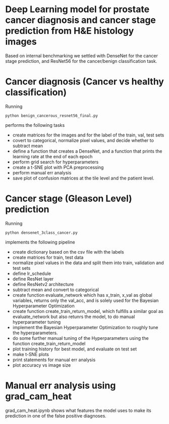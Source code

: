 # Deep Learning model for prostate cancer diagnosis and cancer stage prediction from H&E histology images
Based on internal benchmarking we settled with DenseNet for the cancer stage prediction, and ResNet56 for the cancer/benign classification task.

# Cancer diagnosis (Cancer vs healthy classification)
Running 
```
python benign_cancerous_resnet56_final.py
```
performs the following tasks
- create matrices for the images and for the label of the train, val, test sets
- covert to categorical, normalize pixel values, and decide whether to subtract mean
- define a function that creates a DenseNet, and a function that prints the  learning rate at the end of each epoch
- perform grid search for hyperparameters
- create a t-SNE plot with PCA preprocessing
- perform manual err analysis
- save plot of confusion matrices at the tile level and the patient level.

  
# Cancer stage (Gleason Level) prediction
Running
```
python densenet_3class_cancer.py
```
implements the following pipeline
- create dictionary based on the csv file with the labels
- create matrices for train, test data
- normalize pixel values in the data and split them into train, validation and test sets
- define lr_schedule
- define ResNet layer
- define ResNetv2 architecture
- subtract mean and convert to categorical
- create function evaluate_network which has x_train, x_val as global variables, returns only the val_acc, and is solely used for the Bayesian Hyperparameter Optimization
- create function create_train_return_model, which fulfills a similar goal as evaluate_network but also retunrs the model, to do manual hyperparameter tuning 
- implement the Bayesian Hyperparameter Optimization to roughly tune the hyperparameters.
- do some further manual tuning of the Hyperparameters using the function create_train_return_model
- plot training history for best model, and evaluate on test set
- make t-SNE plots
- print statements for manual err analysis
- plot accuracy vs image size

# Manual err analysis using grad_cam_heat
grad_cam_heat.ipynb shows what features the model uses to make its prediction in one of the false positive diagnoses.


